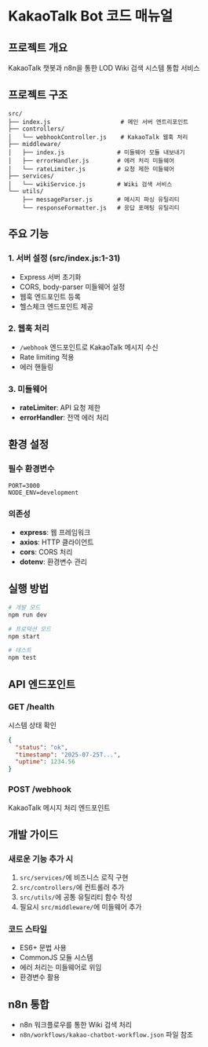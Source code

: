 # KakaoTalk Bot 코드 매뉴얼

## 프로젝트 개요
KakaoTalk 챗봇과 n8n을 통한 LOD Wiki 검색 시스템 통합 서비스

## 프로젝트 구조

```
src/
├── index.js                    # 메인 서버 엔트리포인트
├── controllers/
│   └── webhookController.js    # KakaoTalk 웹훅 처리
├── middleware/
│   ├── index.js               # 미들웨어 모듈 내보내기
│   ├── errorHandler.js        # 에러 처리 미들웨어
│   └── rateLimiter.js         # 요청 제한 미들웨어
├── services/
│   └── wikiService.js         # Wiki 검색 서비스
└── utils/
    ├── messageParser.js       # 메시지 파싱 유틸리티
    └── responseFormatter.js   # 응답 포매팅 유틸리티
```

## 주요 기능

### 1. 서버 설정 (src/index.js:1-31)
- Express 서버 초기화
- CORS, body-parser 미들웨어 설정
- 웹훅 엔드포인트 등록
- 헬스체크 엔드포인트 제공

### 2. 웹훅 처리
- `/webhook` 엔드포인트로 KakaoTalk 메시지 수신
- Rate limiting 적용
- 에러 핸들링

### 3. 미들웨어
- **rateLimiter**: API 요청 제한
- **errorHandler**: 전역 에러 처리

## 환경 설정

### 필수 환경변수
```
PORT=3000
NODE_ENV=development
```

### 의존성
- **express**: 웹 프레임워크
- **axios**: HTTP 클라이언트
- **cors**: CORS 처리
- **dotenv**: 환경변수 관리

## 실행 방법

```bash
# 개발 모드
npm run dev

# 프로덕션 모드
npm start

# 테스트
npm test
```

## API 엔드포인트

### GET /health
시스템 상태 확인
```json
{
  "status": "ok",
  "timestamp": "2025-07-25T...",
  "uptime": 1234.56
}
```

### POST /webhook
KakaoTalk 메시지 처리 엔드포인트

## 개발 가이드

### 새로운 기능 추가 시
1. `src/services/`에 비즈니스 로직 구현
2. `src/controllers/`에 컨트롤러 추가
3. `src/utils/`에 공통 유틸리티 함수 작성
4. 필요시 `src/middleware/`에 미들웨어 추가

### 코드 스타일
- ES6+ 문법 사용
- CommonJS 모듈 시스템
- 에러 처리는 미들웨어로 위임
- 환경변수 활용

## n8n 통합
- n8n 워크플로우를 통한 Wiki 검색 처리
- `n8n/workflows/kakao-chatbot-workflow.json` 파일 참조